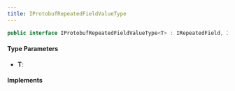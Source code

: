 ```yaml
---
title: IProtobufRepeatedFieldValueType
---
```


```csharp
public interface IProtobufRepeatedFieldValueType<T> : IRepeatedField, IList<T>, ICollection<T>, IEnumerable<T>, IEnumerable
```

#### Type Parameters

- **T**: 

#### Implements

